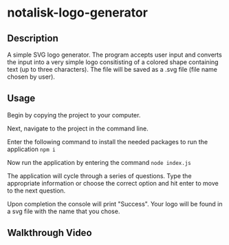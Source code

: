 # notalisk-logo-generator

## Description

A simple SVG logo generator. The program accepts user input and converts the input into a very simple logo consitisting of a colored shape containing text (up to three characters). The file will be saved as a .svg file (file name chosen by user).

## Usage

Begin by copying the project to your computer.

Next, navigate to the project in the command line.

Enter the following command to install the needed packages to run the application ```npm i```

Now run the application by entering the command ```node index.js```

The application will cycle through a series of questions. Type the appropriate information or choose the correct option and hit enter to move to the next question.

Upon completion the console will print "Success". Your logo will be found in a svg file with the name that you chose.

## Walkthrough Video

